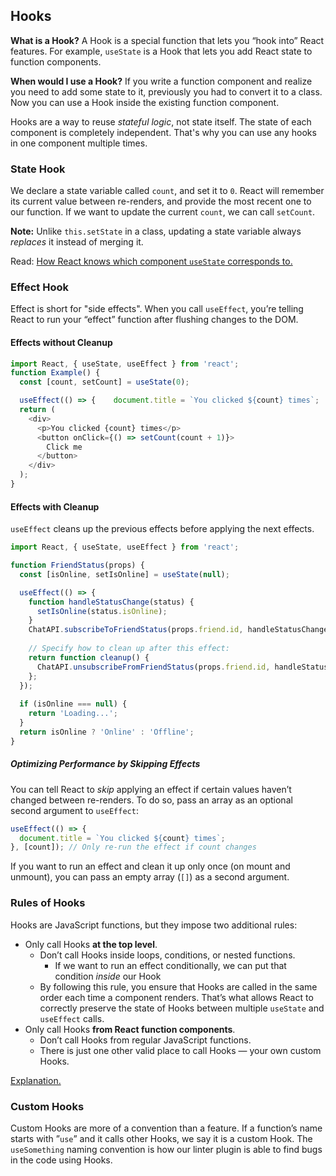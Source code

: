 ## Hooks

**What is a Hook?** A Hook is a special function that lets you “hook into” React features. For example, `useState` is a Hook that lets you add React state to function components.

**When would I use a Hook?** If you write a function component and realize you need to add some state to it, previously you had to convert it to a class. Now you can use a Hook inside the existing function component.

Hooks are a way to reuse *stateful logic*, not state itself. The state of each component is completely independent. That's why you can use any hooks in one component multiple times.

### State Hook

We declare a state variable called `count`, and set it to `0`. React will remember its current value between re-renders, and provide the most recent one to our function. If we want to update the current `count`, we can call `setCount`.

**Note:** Unlike `this.setState` in a class, updating a state variable always *replaces* it instead of merging it.

Read: [How React knows which component `useState` corresponds to.](https://reactjs.org/docs/hooks-faq.html#how-does-react-associate-hook-calls-with-components)

### Effect Hook

Effect is short for "side effects". When you call `useEffect`, you’re telling React to run your “effect” function after flushing changes to the DOM.

#### Effects without Cleanup

```javascript
import React, { useState, useEffect } from 'react';
function Example() {
  const [count, setCount] = useState(0);

  useEffect(() => {    document.title = `You clicked ${count} times`;  });
  return (
    <div>
      <p>You clicked {count} times</p>
      <button onClick={() => setCount(count + 1)}>
        Click me
      </button>
    </div>
  );
}
```

#### Effects with Cleanup

`useEffect` cleans up the previous effects before applying the next effects.

```javascript
import React, { useState, useEffect } from 'react';

function FriendStatus(props) {
  const [isOnline, setIsOnline] = useState(null);

  useEffect(() => {
    function handleStatusChange(status) {
      setIsOnline(status.isOnline);
    }
    ChatAPI.subscribeToFriendStatus(props.friend.id, handleStatusChange);
    
    // Specify how to clean up after this effect:
    return function cleanup() {
      ChatAPI.unsubscribeFromFriendStatus(props.friend.id, handleStatusChange);
    };
  });
  
  if (isOnline === null) {
    return 'Loading...';
  }
  return isOnline ? 'Online' : 'Offline';
}
```

##### Optimizing Performance by Skipping Effects

You can tell React to *skip* applying an effect if certain values haven’t changed between re-renders. To do so, pass an array as an optional second argument to `useEffect`:

```javascript
useEffect(() => {
  document.title = `You clicked ${count} times`;
}, [count]); // Only re-run the effect if count changes
```

If you want to run an effect and clean it up only once (on mount and unmount), you can pass an empty array (`[]`) as a second argument.

### Rules of Hooks

Hooks are JavaScript functions, but they impose two additional rules:

- Only call Hooks **at the top level**.
  - Don’t call Hooks inside loops, conditions, or nested functions.
    - If we want to run an effect conditionally, we can put that condition *inside* our Hook
  - By following this rule, you ensure that Hooks are called in the same order each time a component renders. That’s what allows React to correctly preserve the state of Hooks between multiple `useState` and `useEffect` calls.
- Only call Hooks **from React function components**.
  - Don’t call Hooks from regular JavaScript functions. 
  - There is just one other valid place to call Hooks — your own custom Hooks. 

[Explanation.](https://reactjs.org/docs/hooks-rules.html#explanation)

### Custom Hooks

Custom Hooks are more of a convention than a feature. If a function’s name starts with ”`use`” and it calls other Hooks, we say it is a custom Hook. The `useSomething` naming convention is how our linter plugin is able to find bugs in the code using Hooks.